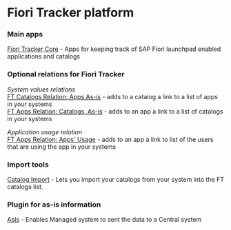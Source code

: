 # Fiori Tracker platform

### Main apps
[Fiori Tracker Core](ft-core.md) - Apps for keeping track of SAP Fiori launchpad enabled applications and catalogs

### Optional relations for Fiori Tracker
*System values relations*<br>
[FT Catalogs Relation: Apps As-is](/ft-cats-rel-apps-asis.md) - adds to a catalog a link to a list of apps in your systems<br>
[FT Apps Relation: Catalogs, As-is](ft-apps-rel-catalogs-asis.md) - adds to an app a link to a list of catalogs in your systems 

*Application usage relation*<br>
[FT Apps Relation: Apps' Usage](ft-apps-rel-appsusage.md) - adds to an app a link to list of the users that are using the app in your systems

### Import tools
[Catalog Import](ci.md) - Lets you import your catalogs from your system into the FT catalogs list.

### Plugin for as-is information
[AsIs](asis.md) - Enables Managed system to sent the data to a Central system
